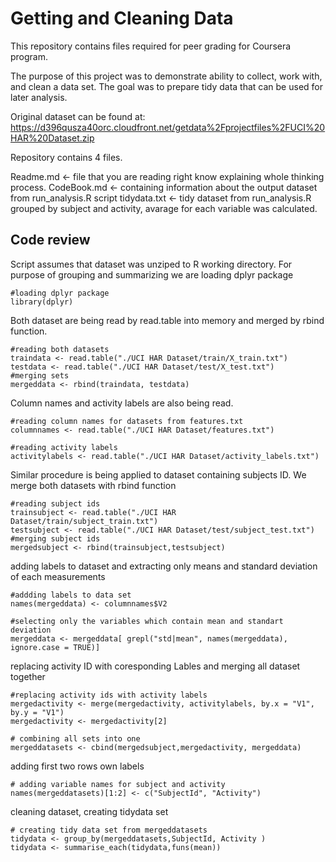 # Getting and Cleaning Data
This repository contains files required for peer grading for Coursera program.

The purpose of this project was to demonstrate ability to collect, work with, and clean a data set. The goal was to prepare tidy data that can be used for later analysis. 

Original dataset can be found at: https://d396qusza40orc.cloudfront.net/getdata%2Fprojectfiles%2FUCI%20HAR%20Dataset.zip


Repository contains 4 files.

Readme.md <- file that you are reading right know explaining whole thinking process.
CodeBook.md <- containing information about the output dataset from run_analysis.R script
tidydata.txt <- tidy dataset from run_analysis.R grouped by subject and activity, avarage for each variable was calculated. 

## Code review

Script assumes that dataset was unziped to R working directory.
For purpose of grouping and summarizing we are loading dplyr package

```
#loading dplyr package
library(dplyr)
```

Both dataset are being read by read.table into memory and merged by rbind function.

```
#reading both datasets
traindata <- read.table("./UCI HAR Dataset/train/X_train.txt") 
testdata <- read.table("./UCI HAR Dataset/test/X_test.txt")
#merging sets
mergeddata <- rbind(traindata, testdata)
```

Column names and activity labels are also being read.

```
#reading column names for datasets from features.txt
columnnames <- read.table("./UCI HAR Dataset/features.txt")

#reading activity labels
activitylabels <- read.table("./UCI HAR Dataset/activity_labels.txt")
```

Similar procedure is being applied to dataset containing subjects ID. We merge both datasets with rbind function

```
#reading subject ids
trainsubject <- read.table("./UCI HAR Dataset/train/subject_train.txt")
testsubject <- read.table("./UCI HAR Dataset/test/subject_test.txt")
#merging subject ids 
mergedsubject <- rbind(trainsubject,testsubject)
```

adding labels to dataset and extracting only means and standard deviation of each measurements

```
#addding labels to data set
names(mergeddata) <- columnnames$V2

#selecting only the variables which contain mean and standart deviation
mergeddata <- mergeddata[ grepl("std|mean", names(mergeddata), ignore.case = TRUE)]
```

replacing activity ID with coresponding Lables and merging all dataset together

```
#replacing activity ids with activity labels
mergedactivity <- merge(mergedactivity, activitylabels, by.x = "V1", by.y = "V1")
mergedactivity <- mergedactivity[2]

# combining all sets into one
mergeddatasets <- cbind(mergedsubject,mergedactivity, mergeddata)
```

adding first two rows own labels

```
# adding variable names for subject and activity
names(mergeddatasets)[1:2] <- c("SubjectId", "Activity")
```

cleaning dataset, creating tidydata set

```
# creating tidy data set from mergeddatasets
tidydata <- group_by(mergeddatasets,SubjectId, Activity )
tidydata <- summarise_each(tidydata,funs(mean))
```

